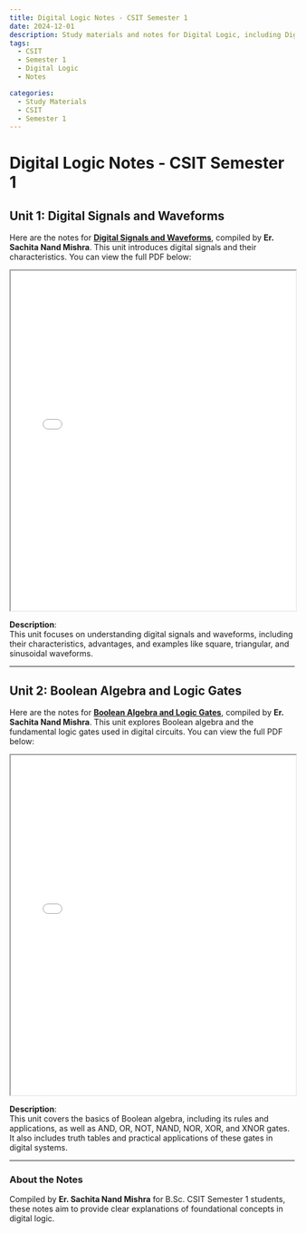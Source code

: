 ```yaml
---
title: Digital Logic Notes - CSIT Semester 1
date: 2024-12-01
description: Study materials and notes for Digital Logic, including Digital Signals and Waveforms, and Boolean Algebra and Logic Gates.
tags:
  - CSIT
  - Semester 1
  - Digital Logic
  - Notes

categories:
  - Study Materials
  - CSIT
  - Semester 1
---
```


# Digital Logic Notes - CSIT Semester 1

## Unit 1: Digital Signals and Waveforms
Here are the notes for **[Digital Signals and Waveforms](/downloads/CSIT/Sem1/Digital-Logic/Unit-1.pdf)**, compiled by **Er. Sachita Nand Mishra**. This unit introduces digital signals and their characteristics. You can view the full PDF below:

<iframe 
    src="/downloads/CSIT/Sem1/Digital-Logic/Unit-1.pdf" 
    width="100%" 
    height="600px">
</iframe>

**Description**:  
This unit focuses on understanding digital signals and waveforms, including their characteristics, advantages, and examples like square, triangular, and sinusoidal waveforms.

---

## Unit 2: Boolean Algebra and Logic Gates
Here are the notes for **[Boolean Algebra and Logic Gates](/downloads/CSIT/Sem1/Digital-Logic/Unit-2.pdf)**, compiled by **Er. Sachita Nand Mishra**. This unit explores Boolean algebra and the fundamental logic gates used in digital circuits. You can view the full PDF below:

<iframe 
    src="/downloads/CSIT/Sem1/Digital-Logic/Unit-2.pdf" 
    width="100%" 
    height="600px">
</iframe>

**Description**:  
This unit covers the basics of Boolean algebra, including its rules and applications, as well as AND, OR, NOT, NAND, NOR, XOR, and XNOR gates. It also includes truth tables and practical applications of these gates in digital systems.

---

### About the Notes
Compiled by **Er. Sachita Nand Mishra** for B.Sc. CSIT Semester 1 students, these notes aim to provide clear explanations of foundational concepts in digital logic.

